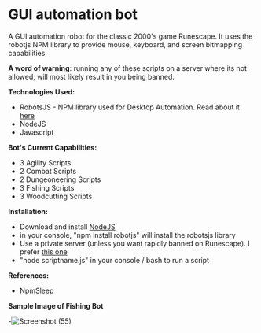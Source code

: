 # GUI automation bot

A GUI automation robot for the classic 2000's game Runescape. It uses the robotjs NPM library to provide mouse, keyboard, and screen bitmapping capabilities

**A word of warning**: running any of these scripts on a server where its not allowed, will most likely result in you being banned.

**Technologies Used:**

- RobotsJS - NPM library used for Desktop Automation. Read about it [here](https://www.npmjs.com/package/robotjs)
- NodeJS
- Javascript

**Bot's Current Capabilities:**

- 3 Agility Scripts
- 2 Combat Scripts
- 2 Dungeoneering Scripts
- 3 Fishing Scripts
- 3 Woodcutting Scripts

**Installation:**

- Download and install [NodeJS](https://nodejs.org/en/download/)
- in your console, "npm install robotjs" will install the robotsjs library
- Use a private server (unless you want rapidly banned on Runescape). I prefer [this one](https://ikov.io/)
- "node scriptname.js" in your console / bash to run a script

**References:**

- [NpmSleep](https://www.npmjs.com/package/sleep)

**Sample Image of Fishing Bot**

-![Screenshot (55)](https://user-images.githubusercontent.com/49052244/146830317-45e6b925-e40c-4b35-883f-74c85f12e9c9.png)

